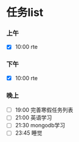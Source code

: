 # 任务list

### 上午
- [x] 10:00 rte
### 下午
- [x] 10:00 rte
### 晚上
- [ ] 19:00 完善寒假任务列表
- [ ] 21:00 英语学习
- [ ] 21:30 mongodb学习
- [ ] 23:45 睡觉
